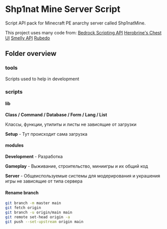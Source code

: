 # Shp1nat Mine Server Script

Script API pack for Minecraft PE anarchy server called Shp1natMine. 

This project uses many code from:
  [Bedrock Scripting API](https://discord.gg/wMSBmuBB)
  [Herobrine's Chest UI](https://github.com/Herobrine643928/Chest-UI/)
  [Smelly API](https://github.com/Smelly-API/Smelly-API)
  [Rubedo](https://github.com/smell-of-curry/rubedo)

## Folder overview

### tools

Scripts used to help in development

### scripts

#### lib
**Class / Command / Database / Form / Lang / List**

Классы, функции, утилиты и листы не зависящие от загрузки

**Setup** - Тут происходит сама загрузка



#### modules
**Development** - Разработка

**Gameplay** - Выживание, строительство, миниигры и их общий код

**Server** - Общеиспользуемые системы для модерирования и украшения игры не зависящие от типа сервера


#### Rename branch

```bash
git branch -m master main
git fetch origin
git branch -u origin/main main
git remote set-head origin -a
git push --set-upstream origin main
```